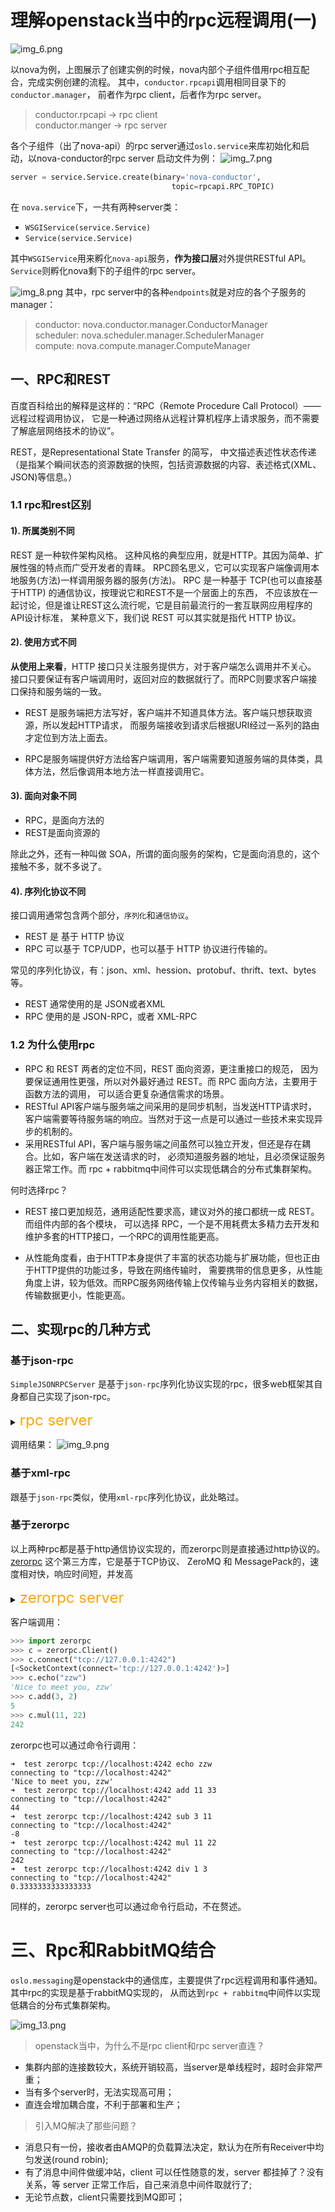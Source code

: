 # 理解openstack当中的rpc远程调用(一)

![img_6.png](img_6.png)

以nova为例，上图展示了创建实例的时候，nova内部个子组件借用rpc相互配合，完成实例创建的流程。
其中，`conductor.rpcapi`调用相同目录下的`conductor.manager`， 前者作为rpc client，后者作为rpc server。

> conductor.rpcapi -> rpc client    
> conductor.manger -> rpc server

各个子组件（出了nova-api）的rpc server通过`oslo.service`来库初始化和启动，以nova-conductor的rpc server
启动文件为例：
![img_7.png](img_7.png)

```python
server = service.Service.create(binary='nova-conductor',
                                    topic=rpcapi.RPC_TOPIC)
```

在 `nova.service`下，一共有两种server类：
- `WSGIService(service.Service)`
- `Service(service.Service)`

其中`WSGIService`用来孵化`nova-api`服务，**作为接口层**对外提供RESTful API。
`Service`则孵化nova剩下的子组件的rpc server。

![img_8.png](img_8.png)
其中，rpc server中的各种`endpoints`就是对应的各个子服务的manager：
> conductor: nova.conductor.manager.ConductorManager    
> scheduler: nova.scheduler.manager.SchedulerManager    
> compute: nova.compute.manager.ComputeManager  

## 一、RPC和REST

百度百科给出的解释是这样的：“RPC（Remote Procedure Call Protocol）——远程过程调用协议，
它是一种通过网络从远程计算机程序上请求服务，而不需要了解底层网络技术的协议”。

REST，是Representational State Transfer 的简写，
中文描述表述性状态传递（是指某个瞬间状态的资源数据的快照，包括资源数据的内容、表述格式(XML、JSON)等信息。）

### 1.1 rpc和rest区别

#### 1). 所属类别不同
REST 是一种软件架构风格。 这种风格的典型应用，就是HTTP。其因为简单、扩展性强的特点而广受开发者的青睐。
RPC顾名思义，它可以实现客户端像调用本地服务(方法)一样调用服务器的服务(方法)。
RPC 是一种基于 TCP(也可以直接基于HTTP) 的通信协议，按理说它和REST不是一个层面上的东西，
不应该放在一起讨论，但是谁让REST这么流行呢，它是目前最流行的一套互联网应用程序的API设计标准，
某种意义下，我们说 REST 可以其实就是指代 HTTP 协议。

#### 2). 使用方式不同

**从使用上来看**，HTTP 接口只关注服务提供方，对于客户端怎么调用并不关心。
接口只要保证有客户端调用时，返回对应的数据就行了。而RPC则要求客户端接口保持和服务端的一致。

* REST 是服务端把方法写好，客户端并不知道具体方法。客户端只想获取资源，所以发起HTTP请求，
  而服务端接收到请求后根据URI经过一系列的路由才定位到方法上面去。
  
* RPC是服务端提供好方法给客户端调用，客户端需要知道服务端的具体类，具体方法，然后像调用本地方法一样直接调用它。

#### 3). 面向对象不同

* RPC，是面向方法的
* REST是面向资源的
  
除此之外，还有一种叫做 SOA，所谓的面向服务的架构，它是面向消息的，这个接触不多，就不多说了。

#### 4). 序列化协议不同
接口调用通常包含两个部分，`序列化`和`通信协议`。

* REST 是 基于 HTTP 协议
* RPC 可以基于 TCP/UDP，也可以基于 HTTP 协议进行传输的。

常见的序列化协议，有：json、xml、hession、protobuf、thrift、text、bytes等。

* REST 通常使用的是 JSON或者XML
* RPC 使用的是 JSON-RPC，或者 XML-RPC

### 1.2 为什么使用rpc

* RPC 和 REST 两者的定位不同，REST 面向资源，更注重接口的规范，
  因为要保证通用性更强，所以对外最好通过 REST。而 RPC 面向方法，主要用于函数方法的调用，
  可以适合更复杂通信需求的场景。
* RESTful API客户端与服务端之间采用的是同步机制，当发送HTTP请求时，
  客户端需要等待服务端的响应。当然对于这一点是可以通过一些技术来实现异步的机制的。
* 采用RESTful API，客户端与服务端之间虽然可以独立开发，但还是存在耦合。比如，客户端在发送请求的时，
  必须知道服务器的地址，且必须保证服务器正常工作。而 rpc + rabbitmq中间件可以实现低耦合的分布式集群架构。
  
何时选择rpc？

* REST 接口更加规范，通用适配性要求高，建议对外的接口都统一成 REST。而组件内部的各个模块，
  可以选择 RPC，一个是不用耗费太多精力去开发和维护多套的HTTP接口，一个RPC的调用性能更高。
  
* 从性能角度看，由于HTTP本身提供了丰富的状态功能与扩展功能，但也正由于HTTP提供的功能过多，导致在网络传输时，
  需要携带的信息更多，从性能角度上讲，较为低效。而RPC服务网络传输上仅传输与业务内容相关的数据，
  传输数据更小，性能更高。
  
## 二、实现rpc的几种方式
### 基于json-rpc
`SimpleJSONRPCServer` 是基于`json-rpc`序列化协议实现的rpc，很多web框架其自身都自己实现了json-rpc。
<details> 
<summary><font size="5" color="orange">rpc server</font></summary>

```python
from jsonrpclib.SimpleJSONRPCServer import SimpleJSONRPCServer

class cal(object):
    
    print("successfully received message!")
    add = lambda self, x, y: x + y
    sub = lambda self, x, y: x - y
    div = lambda self, x, y: x / y
    mul = lambda self, x, y: x * y

obj = cal()
server = SimpleJSONRPCServer(('localhost', 8080))
server.register_instance(obj)
print("RPC server started!")
server.serve_forever()
```

</details>

调用结果：
![img_9.png](img_9.png)

### 基于xml-rpc
跟基于`json-rpc`类似，使用`xml-rpc`序列化协议，此处略过。

### 基于zerorpc
以上两种rpc都是基于http通信协议实现的，而zerorpc则是直接通过http协议的。   
[zerorpc](https://github.com/0rpc/zerorpc-python)
这个第三方库，它是基于TCP协议、 ZeroMQ 和 MessagePack的，速度相对快，响应时间短，并发高

<details> 
<summary><font size="5" color="orange">zerorpc server</font></summary>

```python
import zerorpc

class cal(object):

    echo = lambda self, name: "Nice to meet you, %s" % name
    add = lambda self, x, y: int(x) + int(y)
    sub = lambda self, x, y: int(x) - int(y)
    div = lambda self, x, y: int(x) / int(y)
    mul = lambda self, x, y: int(x) * int(y)

s = zerorpc.Server(cal())
s.bind("tcp://0.0.0.0:4242")
print("Zerorpc started...")
s.run()
```
</details>

客户端调用：
```python
>>> import zerorpc
>>> c = zerorpc.Client()
>>> c.connect("tcp://127.0.0.1:4242")
[<SocketContext(connect='tcp://127.0.0.1:4242')>]
>>> c.echo("zzw")
'Nice to meet you, zzw'
>>> c.add(3, 2)
5
>>> c.mul(11, 22)
242
```
zerorpc也可以通过命令行调用：
```shell
➜  test zerorpc tcp://localhost:4242 echo zzw
connecting to "tcp://localhost:4242"
'Nice to meet you, zzw'
➜  test zerorpc tcp://localhost:4242 add 11 33
connecting to "tcp://localhost:4242"
44
➜  test zerorpc tcp://localhost:4242 sub 3 11
connecting to "tcp://localhost:4242"
-8
➜  test zerorpc tcp://localhost:4242 mul 11 22
connecting to "tcp://localhost:4242"
242
➜  test zerorpc tcp://localhost:4242 div 1 3
connecting to "tcp://localhost:4242"
0.3333333333333333
```

同样的，zerorpc server也可以通过命令行启动，不在赘述。

# 三、Rpc和RabbitMQ结合

`oslo.messaging`是openstack中的通信库，主要提供了rpc远程调用和事件通知。
其中rpc的实现是基于rabbitMQ实现的， 从而达到`rpc + rabbitmq`中间件以实现低耦合的分布式集群架构。

![img_13.png](img_13.png)

> openstack当中，为什么不是rpc client和rpc server直连？
- 集群内部的连接数较大，系统开销较高，当server是单线程时，超时会非常严重；
- 当有多个server时，无法实现高可用；
- 直连会增加耦合度，不利于部署和生产；

> 引入MQ解决了那些问题？
- 消息只有一份，接收者由AMQP的负载算法决定，默认为在所有Receiver中均匀发送(round robin);
- 有了消息中间件做缓冲站，client 可以任性随意的发，server 都挂掉了？没有关系，等 server 正常工作后，自己来消息中间件取就行了;
- 无论节点数，client只需要找到MQ即可；

